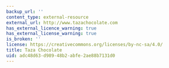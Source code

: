 ```yaml
---
backup_url: ''
content_type: external-resource
external_url: http://www.tazachocolate.com
has_external_licence_warning: true
has_external_license_warning: true
is_broken: ''
license: https://creativecommons.org/licenses/by-nc-sa/4.0/
title: Taza Chocolate
uid: adc48d63-d989-48b2-abfe-2ae88b7131d0
---
```

